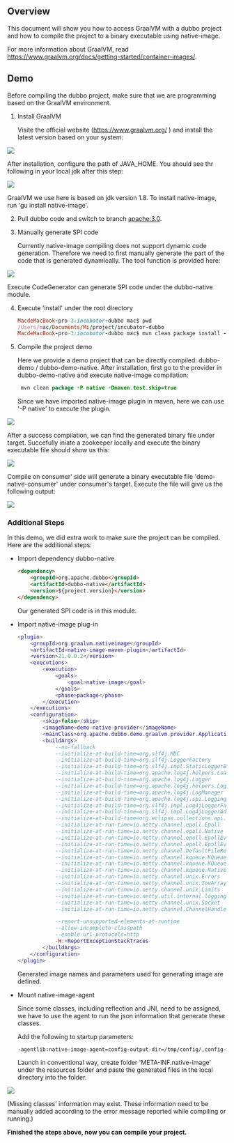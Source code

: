 ## Overview

This document will show you how to access GraalVM with a dubbo project and how to compile the project to a binary executable using native-image. 

For more information about GraalVM, read https://www.graalvm.org/docs/getting-started/container-images/.

## Demo

Before compiling the dubbo project, make sure that we are programming based on the GraalVM environment.

1. Install GraalVM

   Visite the official website (https://www.graalvm.org/ ) and install the latest version based on your system:

![](/imgs/blog/dubbo3.0-graalvm-support/graalvmgw.jpg)

   After installation, configure the path of JAVA_HOME. You should see thr following in your local jdk after this step:

![](/imgs/blog/dubbo3.0-graalvm-support/graalvm_env.jpg)

   GraalVM we use here is based on jdk version 1.8.
   To install native-image, run 'gu install native-image'.

2. Pull dubbo code and switch to branch [apache:3.0](https://github.com/apache/dubbo).

3. Manually generate SPI code

   Currently native-image compiling does not support dynamic code generation. Therefore we need to first manually generate the part of the code that is generated dynamically. The tool function is provided here:

![](/imgs/blog/dubbo3.0-graalvm-support/code_generator.jpg)

   Execute CodeGenerator can generate SPI code under the dubbo-native module. 

4. Execute 'install' under the root directory

   ```ruby
   MacdeMacBook-pro-3:incubator-dubbo mac$ pwd
   /Users/mac/Documents/Mi/project/incubator-dubbo
   MacdeMacBook-pro-3:incubator-dubbo mac$ mvn clean package install -Dmaven.test.skip=true
   ```

5. Compile the project demo

   Here we provide a demo project that can be directly compiled: dubbo-demo / dubbo-demo-native. After installation, first go to the provider in dubbo-demo-native and execute native-image compilation:

   ```java
    mvn clean package -P native -Dmaven.test.skip=true
   ```

   Since we have imported native-image plugin in maven, here we can use '-P native' to execute the plugin.

![](/imgs/blog/dubbo3.0-graalvm-support/native_image_build.jpg)

   After a success compilation, we can find the generated binary file under target. Succefully iniate a zookeeper locally and execute the binary executable file should show us this:

![](/imgs/blog/dubbo3.0-graalvm-support/run_provider.jpg)

   Compile on consumer' side will generate a binary executable file 'demo-native-consumer' under consumer's target. Execute the file will give us the following output:

![](/imgs/blog/dubbo3.0-graalvm-support/run_consumer.jpg)

### Additional Steps

In this demo, we did extra work to make sure the project can be compiled. Here are the additional steps:

- Import dependency dubbo-native

  ```html
  <dependency>
      <groupId>org.apache.dubbo</groupId>
      <artifactId>dubbo-native</artifactId>
      <version>${project.version}</version>
  </dependency>
  ```

  Our generated SPI code is in this module. 

- Import native-image plug-in

  ```Lua
  <plugin>
      <groupId>org.graalvm.nativeimage</groupId>
      <artifactId>native-image-maven-plugin</artifactId>
      <version>21.0.0.2</version>
      <executions>
          <execution>
              <goals>
                  <goal>native-image</goal>
              </goals>
              <phase>package</phase>
          </execution>
      </executions>
      <configuration>
          <skip>false</skip>
          <imageName>demo-native-provider</imageName>
          <mainClass>org.apache.dubbo.demo.graalvm.provider.Application</mainClass>
          <buildArgs>
              --no-fallback
              --initialize-at-build-time=org.slf4j.MDC
              --initialize-at-build-time=org.slf4j.LoggerFactory
              --initialize-at-build-time=org.slf4j.impl.StaticLoggerBinder
              --initialize-at-build-time=org.apache.log4j.helpers.Loader
              --initialize-at-build-time=org.apache.log4j.Logger
              --initialize-at-build-time=org.apache.log4j.helpers.LogLog
              --initialize-at-build-time=org.apache.log4j.LogManager
              --initialize-at-build-time=org.apache.log4j.spi.LoggingEvent
              --initialize-at-build-time=org.slf4j.impl.Log4jLoggerFactory
              --initialize-at-build-time=org.slf4j.impl.Log4jLoggerAdapter
              --initialize-at-build-time=org.eclipse.collections.api.factory.Sets
              --initialize-at-run-time=io.netty.channel.epoll.Epoll
              --initialize-at-run-time=io.netty.channel.epoll.Native
              --initialize-at-run-time=io.netty.channel.epoll.EpollEventLoop
              --initialize-at-run-time=io.netty.channel.epoll.EpollEventArray
              --initialize-at-run-time=io.netty.channel.DefaultFileRegion
              --initialize-at-run-time=io.netty.channel.kqueue.KQueueEventArray
              --initialize-at-run-time=io.netty.channel.kqueue.KQueueEventLoop
              --initialize-at-run-time=io.netty.channel.kqueue.Native
              --initialize-at-run-time=io.netty.channel.unix.Errors
              --initialize-at-run-time=io.netty.channel.unix.IovArray
              --initialize-at-run-time=io.netty.channel.unix.Limits
              --initialize-at-run-time=io.netty.util.internal.logging.Log4JLogger
              --initialize-at-run-time=io.netty.channel.unix.Socket
              --initialize-at-run-time=io.netty.channel.ChannelHandlerMask
  
              --report-unsupported-elements-at-runtime
              --allow-incomplete-classpath
              --enable-url-protocols=http
              -H:+ReportExceptionStackTraces
          </buildArgs>
      </configuration>
  </plugin>
  ```

  Generated image names and parameters used for generating image are defined. 

- Mount native-image-agent

  Since some classes, including reflection and JNI, need to be assigned, we have to use the agent to run the json information that generate these classes. 

  Add the following to startup parameters:

  ```xml
  -agentlib:native-image-agent=config-output-dir=/tmp/config/,config-write-period-secs=300,config-write-initial-delay-secs=5
  ```

  Launch in conventional way, create folder 'META-INF.native-image' under the resources folder and paste the generated files in the local directory into the folder.

![](/imgs/blog/dubbo3.0-graalvm-support/resources.jpg)

  (Missing classes' information may exist. These information need to be manually added according to the error message reported while compiling or running.)

  **Finished the steps above, now you can compile your project.**
